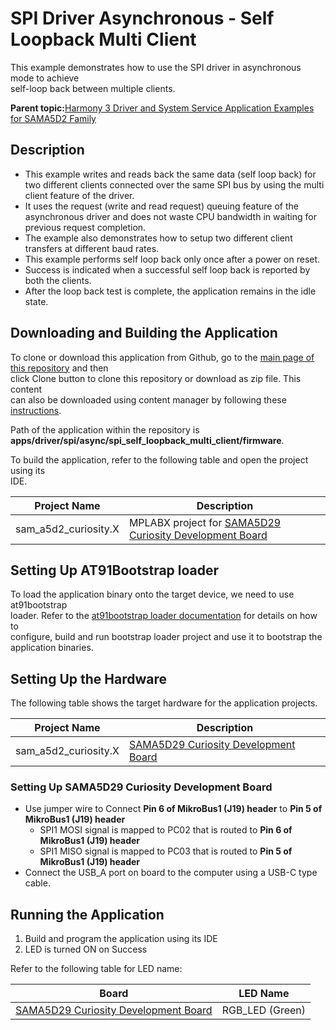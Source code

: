 # SPI Driver Asynchronous - Self Loopback Multi Client

This example demonstrates how to use the SPI driver in asynchronous mode to achieve<br /> self-loop back between multiple clients.

**Parent topic:**[Harmony 3 Driver and System Service Application Examples for SAMA5D2 Family](GUID-89743DCD-F235-4D2D-AE19-B9D1B98911AD.md)

## Description

-   This example writes and reads back the same data \(self loop back\) for two different clients connected over the same SPI bus by using the multi client feature of the driver.
-   It uses the request \(write and read request\) queuing feature of the asynchronous driver and does not waste CPU bandwidth in waiting for previous request completion.
-   The example also demonstrates how to setup two different client transfers at different baud rates.
-   This example performs self loop back only once after a power on reset.
-   Success is indicated when a successful self loop back is reported by both the clients.
-   After the loop back test is complete, the application remains in the idle state.

## Downloading and Building the Application

To clone or download this application from Github, go to the [main page of this repository](https://github.com/Microchip-MPLAB-Harmony/core_apps_sam_a5d2) and then<br /> click Clone button to clone this repository or download as zip file. This content<br /> can also be downloaded using content manager by following these [instructions](https://github.com/Microchip-MPLAB-Harmony/contentmanager/wiki).

Path of the application within the repository is<br /> **apps/driver/spi/async/spi\_self\_loopback\_multi\_client/firmware**.

To build the application, refer to the following table and open the project using its<br /> IDE.

|Project Name|Description|
|------------|-----------|
|sam\_a5d2\_curiosity.X|MPLABX project for [SAMA5D29 Curiosity Development Board](https://www.microchip.com/en-us/development-tool/EV07R15A)|

## Setting Up AT91Bootstrap loader

To load the application binary onto the target device, we need to use at91bootstrap<br /> loader. Refer to the [at91bootstrap loader documentation](GUID-EC647FFE-720B-413C-81C5-6ACA67E7CC7B.md) for details on how to<br /> configure, build and run bootstrap loader project and use it to bootstrap the<br /> application binaries.

## Setting Up the Hardware

The following table shows the target hardware for the application projects.

|Project Name|Description|
|------------|-----------|
|sam\_a5d2\_curiosity.X|[SAMA5D29 Curiosity Development Board](https://www.microchip.com/en-us/development-tool/EV07R15A)|

### Setting Up SAMA5D29 Curiosity Development Board

-   Use jumper wire to Connect **Pin 6 of MikroBus1 \(J19\) header** to **Pin 5 of MikroBus1 \(J19\) header**
    -   SPI1 MOSI signal is mapped to PC02 that is routed to **Pin 6 of MikroBus1 \(J19\) header**
    -   SPI1 MISO signal is mapped to PC03 that is routed to **Pin 5 of MikroBus1 \(J19\) header**
-   Connect the USB\_A port on board to the computer using a USB-C type cable.

## Running the Application

1.  Build and program the application using its IDE
2.  LED is turned ON on Success

Refer to the following table for LED name:

|Board|LED Name|
|-----|--------|
|[SAMA5D29 Curiosity Development Board](https://www.microchip.com/en-us/development-tool/EV07R15A)|RGB\_LED \(Green\)|

